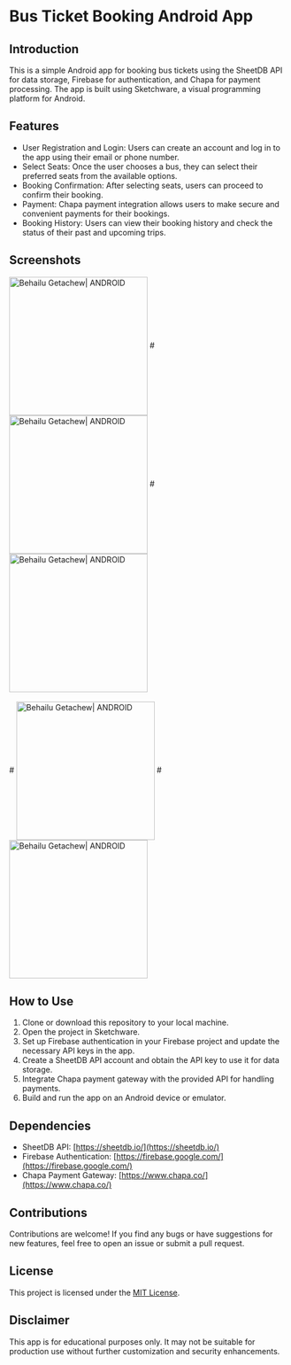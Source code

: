 # Bus Ticket Booking Android App


## Introduction

This is a simple Android app for booking bus tickets using the SheetDB API for data storage, Firebase for authentication, and Chapa for payment processing. The app is built using Sketchware, a visual programming platform for Android.

## Features

- User Registration and Login: Users can create an account and log in to the app using their email or phone number.
- Select Seats: Once the user chooses a bus, they can select their preferred seats from the available options.
- Booking Confirmation: After selecting seats, users can proceed to confirm their booking.
- Payment: Chapa payment integration allows users to make secure and convenient payments for their bookings.
- Booking History: Users can view their booking history and check the status of their past and upcoming trips.

## Screenshots

<img align="center" alt="Behailu Getachew| ANDROID" width="250px" src="https://github.com/BayaInnovation/go/assets/86925273/ff9bf887-0b5c-4e6c-92a0-a950eab64488" />
#
<img align="center" alt="Behailu Getachew| ANDROID" width="250px" src="https://github.com/BayaInnovation/go/assets/86925273/66a8abaf-dbb0-4d1c-9403-854cd5817a04" />
#
<img align="center" alt="Behailu Getachew| ANDROID" width="250px" src="https://github.com/BayaInnovation/go/assets/86925273/1461bd2f-efe8-43e1-afa4-0c14d05a24da" /><br><br>
#
<img align="center" alt="Behailu Getachew| ANDROID" width="250px" src="https://github.com/BayaInnovation/go/assets/86925273/773b2f92-d04f-4e98-9892-f43be0fe1c56" />
#
<img align="center" alt="Behailu Getachew| ANDROID" width="250px" src="https://github.com/BayaInnovation/go/assets/86925273/a52bd93b-53c0-48c1-9e57-e77e8543142d" />





## How to Use

1. Clone or download this repository to your local machine.
2. Open the project in Sketchware.
3. Set up Firebase authentication in your Firebase project and update the necessary API keys in the app.
4. Create a SheetDB API account and obtain the API key to use it for data storage.
5. Integrate Chapa payment gateway with the provided API for handling payments.
6. Build and run the app on an Android device or emulator.

## Dependencies

- SheetDB API: [https://sheetdb.io/](https://sheetdb.io/)
- Firebase Authentication: [https://firebase.google.com/](https://firebase.google.com/)
- Chapa Payment Gateway: [https://www.chapa.co/](https://www.chapa.co/)

## Contributions

Contributions are welcome! If you find any bugs or have suggestions for new features, feel free to open an issue or submit a pull request.

## License

This project is licensed under the [MIT License](LICENSE).

## Disclaimer

This app is for educational purposes only. It may not be suitable for production use without further customization and security enhancements.

